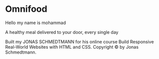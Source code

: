 # Omnifood

Hello my name is mohammad

A healthy meal delivered to your door, every single day

Built my JONAS SCHMEDTMANN for his online course Build Responsive Real-World Websites with HTML and CSS. Copyright © by Jonas Schmedtmann.
